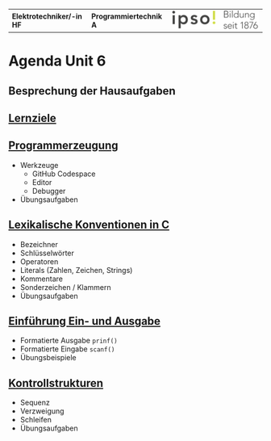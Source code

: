 |                             |                          |                                        |
| --------------------------- | ------------------------ | -------------------------------------- |
| **Elektrotechniker/-in HF** | **Programmiertechnik A** | ![IPSO Logo](./x_gitres/ipso_logo.png) |

# Agenda Unit 6

## Besprechung der Hausaufgaben

## [Lernziele](./lernziele.md)

## [Programmerzeugung](./programmerzeugung.md)

- Werkzeuge
  - GitHub Codespace
  - Editor
  - Debugger
- Übungsaufgaben

## [Lexikalische Konventionen in C](./lexikalische-konventionen.md)

- Bezeichner
- Schlüsselwörter
- Operatoren
- Literals (Zahlen, Zeichen, Strings)
- Kommentare
- Sonderzeichen / Klammern
- Übungsaufgaben

## [Einführung Ein- und Ausgabe](./ein-ausgabe.md)

- Formatierte Ausgabe `prinf()`
- Formatierte Eingabe `scanf()`
- Übungsbeispiele

## [Kontrollstrukturen](./kontrollstrukturen.md)

- Sequenz
- Verzweigung
- Schleifen
- Übungsaufgaben
